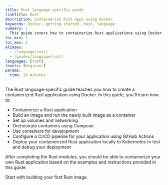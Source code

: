 ```yaml
---
title: Rust language-specific guide
linkTitle: Rust
description: Containerize Rust apps using Docker
keywords: Docker, getting started, Rust, language
summary: |
  This guide covers how to containerize Rust applications using Docker.
toc_min: 1
toc_max: 2
aliases:
  - /language/rust/
  - /guides/language/rust/
languages: [rust]
levels: [beginner]
params:
  time: 20 minutes
---
```


The Rust language-specific guide teaches you how to create a containerized Rust application using Docker. In this guide, you'll learn how to:

- Containerize a Rust application
- Build an image and run the newly built image as a container
- Set up volumes and networking
- Orchestrate containers using Compose
- Use containers for development
- Configure a CI/CD pipeline for your application using GitHub Actions
- Deploy your containerized Rust application locally to Kubernetes to test and debug your deployment

After completing the Rust modules, you should be able to containerize your own Rust application based on the examples and instructions provided in this guide.

Start with building your first Rust image.

